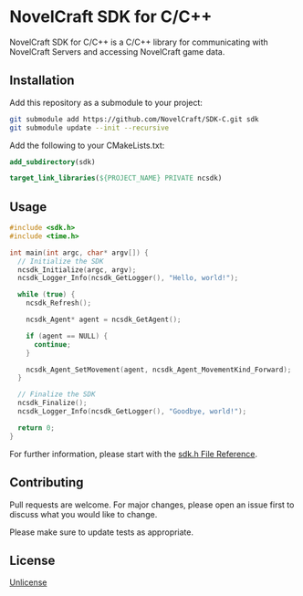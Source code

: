 # NovelCraft SDK for C/C++

NovelCraft SDK for C/C++ is a C/C++ library for communicating with NovelCraft Servers and accessing NovelCraft game data.

## Installation

Add this repository as a submodule to your project:

```bash
git submodule add https://github.com/NovelCraft/SDK-C.git sdk
git submodule update --init --recursive
```

Add the following to your CMakeLists.txt:

```cmake
add_subdirectory(sdk)

target_link_libraries(${PROJECT_NAME} PRIVATE ncsdk)
```

## Usage

```c
#include <sdk.h>
#include <time.h>

int main(int argc, char* argv[]) {
  // Initialize the SDK
  ncsdk_Initialize(argc, argv);
  ncsdk_Logger_Info(ncsdk_GetLogger(), "Hello, world!");

  while (true) {
    ncsdk_Refresh();

    ncsdk_Agent* agent = ncsdk_GetAgent();

    if (agent == NULL) {
      continue;
    }

    ncsdk_Agent_SetMovement(agent, ncsdk_Agent_MovementKind_Forward);
  }

  // Finalize the SDK
  ncsdk_Finalize();
  ncsdk_Logger_Info(ncsdk_GetLogger(), "Goodbye, world!");

  return 0;
}
```

For further information, please start with the [sdk.h File Reference](https://c.sdk.novelcraft.games/sdk_8h.html).

## Contributing

Pull requests are welcome. For major changes, please open an issue first
to discuss what you would like to change.

Please make sure to update tests as appropriate.

## License

[Unlicense](choosealicense.com/licenses/unlicense/)

